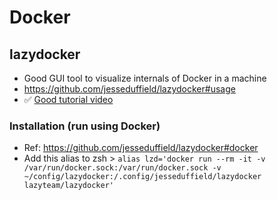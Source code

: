 # Docker

## lazydocker

* Good GUI tool to visualize internals of Docker in a machine
* https://github.com/jesseduffield/lazydocker#usage
* :white_check_mark: [Good tutorial video](https://www.youtube.com/watch?v=NICqQPxwJWw)

### Installation (run using Docker)
* Ref: https://github.com/jesseduffield/lazydocker#docker
* Add this alias to zsh > `alias lzd='docker run --rm -it -v /var/run/docker.sock:/var/run/docker.sock -v ~/config/lazydocker:/.config/jesseduffield/lazydocker lazyteam/lazydocker'`

